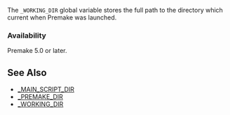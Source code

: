 The `_WORKING_DIR` global variable stores the full path to the directory which current when Premake was launched.

### Availability ###

Premake 5.0 or later.

## See Also ##

* [_MAIN_SCRIPT_DIR](_MAIN_SCRIPT_DIR.md)
* [_PREMAKE_DIR](_PREMAKE_DIR.md)
* [_WORKING_DIR](_WORKING_DIR.md)
